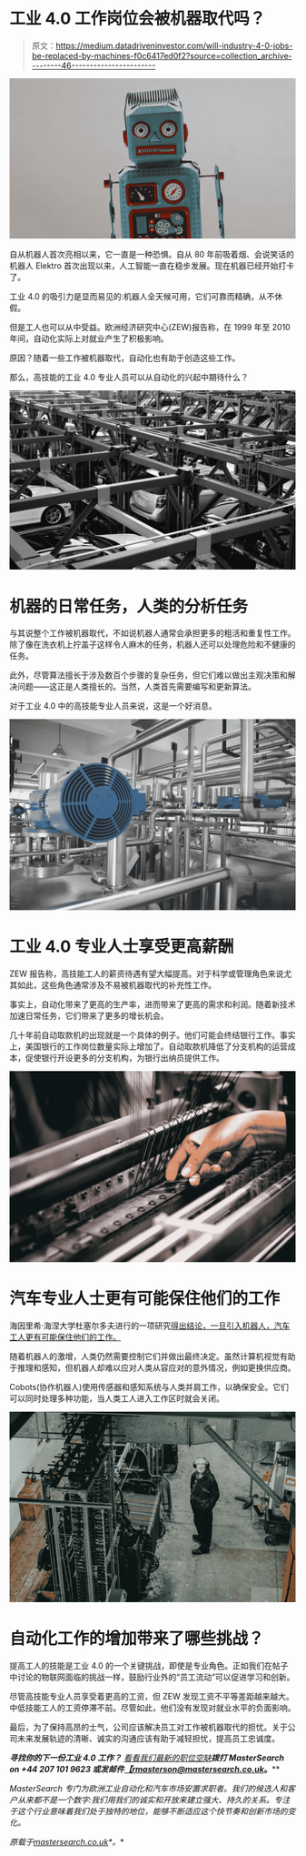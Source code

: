 # 工业 4.0 工作岗位会被机器取代吗？

> 原文：<https://medium.datadriveninvestor.com/will-industry-4-0-jobs-be-replaced-by-machines-f0c6417ed0f2?source=collection_archive---------46----------------------->

![](img/48147c6ed3b1bd9d93b71cdbe33796f4.png)

自从机器人首次亮相以来，它一直是一种恐惧。自从 80 年前吸着烟、会说笑话的机器人 Elektro 首次出现以来，人工智能一直在稳步发展。现在机器已经开始打卡了。

工业 4.0 的吸引力是显而易见的:机器人全天候可用，它们可靠而精确，从不休假。

但是工人也可以从中受益。欧洲经济研究中心(ZEW)报告称，在 1999 年至 2010 年间，自动化实际上对就业产生了积极影响。

原因？随着一些工作被机器取代，自动化也有助于创造这些工作。

那么，高技能的工业 4.0 专业人员可以从自动化的兴起中期待什么？

![](img/a8034eb05ba2a00759f98e1928db65fe.png)

# 机器的日常任务，人类的分析任务

与其说整个工作被机器取代，不如说机器人通常会承担更多的粗活和重复性工作。除了像在洗衣机上拧盖子这样令人麻木的任务，机器人还可以处理危险和不健康的任务。

此外，尽管算法擅长于涉及数百个步骤的复杂任务，但它们难以做出主观决策和解决问题——这正是人类擅长的。当然，人类首先需要编写和更新算法。

对于工业 4.0 中的高技能专业人员来说，这是一个好消息。

![](img/9feb120ec205daf2265536fe1c406bd4.png)

# 工业 4.0 专业人士享受更高薪酬

ZEW 报告称，高技能工人的薪资待遇有望大幅提高。对于科学或管理角色来说尤其如此，这些角色通常涉及不易被机器取代的补充性工作。

事实上，自动化带来了更高的生产率，进而带来了更高的需求和利润。随着新技术加速日常任务，它们带来了更多的增长机会。

几十年前自动取款机的出现就是一个具体的例子。他们可能会终结银行工作。事实上，美国银行的工作岗位数量实际上增加了。自动取款机降低了分支机构的运营成本，促使银行开设更多的分支机构，为银行出纳员提供工作。

![](img/c921ef3d7b3c0ae2c318bc49a9af9dc7.png)

# 汽车专业人士更有可能保住他们的工作

海因里希·海涅大学杜塞尔多夫进行的一项研究[得出结论，一旦引入机器人，汽车工人更有可能保住他们的工作。](https://voxeu.org/article/rise-robots-german-labour-market)

随着机器人的激增，人类仍然需要控制它们并做出最终决定。虽然计算机视觉有助于推理和感知，但机器人却难以应对人类从容应对的意外情况，例如更换供应商。

Cobots(协作机器人)使用传感器和感知系统与人类并肩工作，以确保安全。它们可以同时处理多种功能，当人类工人进入工作区时就会关闭。

![](img/8625d034ab3f85d5085f816cfb71575a.png)

# 自动化工作的增加带来了哪些挑战？

提高工人的技能是工业 4.0 的一个关键挑战，即使是专业角色。正如我们在帖子中讨论的物联网面临的挑战一样，鼓励行业外的“员工流动”可以促进学习和创新。

尽管高技能专业人员享受着更高的工资，但 ZEW 发现工资不平等差距越来越大。中低技能工人的工资停滞不前。尽管如此，他们没有发现对就业水平的负面影响。

最后，为了保持高昂的士气，公司应该解决员工对工作被机器取代的担忧。关于公司未来发展轨迹的清晰、诚实的沟通应该有助于减轻担忧，提高员工忠诚度。

***寻找你的下一份工业 4.0 工作？*** [*看看我们最新的职位空缺*](https://mastersearch.co.uk/jobs)****拨打 MasterSearch on +44 207 101 9623 或发邮件***[***【rmasterson@mastersearch.co.uk***](mailto:rmasterson@mastersearch.co.uk)***。****

*MasterSearch 专门为欧洲工业自动化和汽车市场安置求职者。我们的候选人和客户从来都不是一个数字:我们用我们的诚实和开放来建立强大、持久的关系。专注于这个行业意味着我们处于独特的地位，能够不断适应这个快节奏和创新市场的变化。*

**原载于*[*mastersearch.co.uk*](https://mastersearch.co.uk/industry-4-0-jobs-replaced-by-machines)*。**